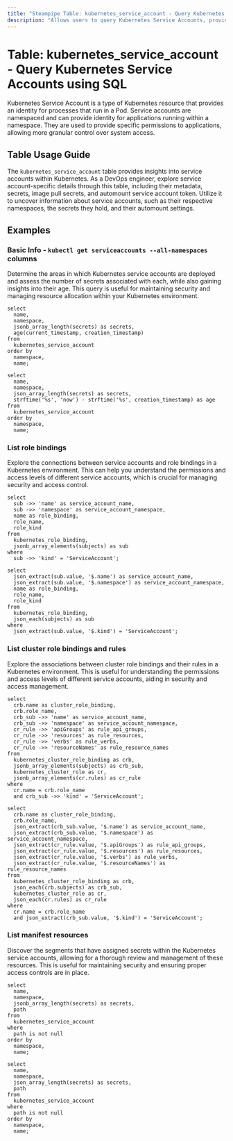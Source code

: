 ```yaml
---
title: "Steampipe Table: kubernetes_service_account - Query Kubernetes Service Accounts using SQL"
description: "Allows users to query Kubernetes Service Accounts, providing detailed information about each service account's metadata, secrets, image pull secrets, and automount service account token."
---
```


# Table: kubernetes_service_account - Query Kubernetes Service Accounts using SQL

Kubernetes Service Account is a type of Kubernetes resource that provides an identity for processes that run in a Pod. Service accounts are namespaced and can provide identity for applications running within a namespace. They are used to provide specific permissions to applications, allowing more granular control over system access.

## Table Usage Guide

The `kubernetes_service_account` table provides insights into service accounts within Kubernetes. As a DevOps engineer, explore service account-specific details through this table, including their metadata, secrets, image pull secrets, and automount service account token. Utilize it to uncover information about service accounts, such as their respective namespaces, the secrets they hold, and their automount settings.

## Examples

### Basic Info - `kubectl get serviceaccounts --all-namespaces` columns
Determine the areas in which Kubernetes service accounts are deployed and assess the number of secrets associated with each, while also gaining insights into their age. This query is useful for maintaining security and managing resource allocation within your Kubernetes environment.

```sql+postgres
select
  name,
  namespace,
  jsonb_array_length(secrets) as secrets,
  age(current_timestamp, creation_timestamp)
from
  kubernetes_service_account
order by
  namespace,
  name;
```

```sql+sqlite
select
  name,
  namespace,
  json_array_length(secrets) as secrets,
  strftime('%s', 'now') - strftime('%s', creation_timestamp) as age
from
  kubernetes_service_account
order by
  namespace,
  name;
```

### List role bindings
Explore the connections between service accounts and role bindings in a Kubernetes environment. This can help you understand the permissions and access levels of different service accounts, which is crucial for managing security and access control.

```sql+postgres
select
  sub ->> 'name' as service_account_name,
  sub ->> 'namespace' as service_account_namespace,
  name as role_binding,
  role_name,
  role_kind
from
  kubernetes_role_binding,
  jsonb_array_elements(subjects) as sub
where
  sub ->> 'kind' = 'ServiceAccount';
```

```sql+sqlite
select
  json_extract(sub.value, '$.name') as service_account_name,
  json_extract(sub.value, '$.namespace') as service_account_namespace,
  name as role_binding,
  role_name,
  role_kind
from
  kubernetes_role_binding,
  json_each(subjects) as sub
where
  json_extract(sub.value, '$.kind') = 'ServiceAccount';
```

### List cluster role bindings and rules
Explore the associations between cluster role bindings and their rules in a Kubernetes environment. This is useful for understanding the permissions and access levels of different service accounts, aiding in security and access management.

```sql+postgres
select
  crb.name as cluster_role_binding,
  crb.role_name,
  crb_sub ->> 'name' as service_account_name,
  crb_sub ->> 'namespace' as service_account_namespace,
  cr_rule ->> 'apiGroups' as rule_api_groups,
  cr_rule ->> 'resources' as rule_resources,
  cr_rule ->> 'verbs' as rule_verbs,
  cr_rule ->> 'resourceNames' as rule_resource_names
from
  kubernetes_cluster_role_binding as crb,
  jsonb_array_elements(subjects) as crb_sub,
  kubernetes_cluster_role as cr,
  jsonb_array_elements(cr.rules) as cr_rule
where
  cr.name = crb.role_name
  and crb_sub ->> 'kind' = 'ServiceAccount';
```

```sql+sqlite
select
  crb.name as cluster_role_binding,
  crb.role_name,
  json_extract(crb_sub.value, '$.name') as service_account_name,
  json_extract(crb_sub.value, '$.namespace') as service_account_namespace,
  json_extract(cr_rule.value, '$.apiGroups') as rule_api_groups,
  json_extract(cr_rule.value, '$.resources') as rule_resources,
  json_extract(cr_rule.value, '$.verbs') as rule_verbs,
  json_extract(cr_rule.value, '$.resourceNames') as rule_resource_names
from
  kubernetes_cluster_role_binding as crb,
  json_each(crb.subjects) as crb_sub,
  kubernetes_cluster_role as cr,
  json_each(cr.rules) as cr_rule
where
  cr.name = crb.role_name
  and json_extract(crb_sub.value, '$.kind') = 'ServiceAccount';
```

### List manifest resources
Discover the segments that have assigned secrets within the Kubernetes service accounts, allowing for a thorough review and management of these resources. This is useful for maintaining security and ensuring proper access controls are in place.

```sql+postgres
select
  name,
  namespace,
  jsonb_array_length(secrets) as secrets,
  path
from
  kubernetes_service_account
where
  path is not null
order by
  namespace,
  name;
```

```sql+sqlite
select
  name,
  namespace,
  json_array_length(secrets) as secrets,
  path
from
  kubernetes_service_account
where
  path is not null
order by
  namespace,
  name;
```